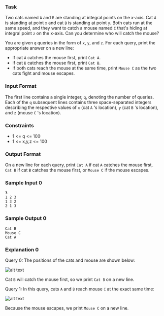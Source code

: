 ### Task

Two cats named `A` and `B` are standing at integral points on the x-axis. Cat `A` is standing at point `x` and cat `B` is standing at point `y`. Both cats run at the same speed, and they want to catch a mouse named `C` that's hiding at integral point `z` on the x-axis. Can you determine who will catch the mouse?

You are given `q` queries in the form of `x`, `y`, and `z`. For each query, print the appropriate answer on a new line:

- If cat `A` catches the mouse first, print `Cat A`.
- If cat `B` catches the mouse first, print `Cat B`.
- If both cats reach the mouse at the same time, print `Mouse C` as the two cats fight and mouse escapes.

### Input Format

The first line contains a single integer, `q`, denoting the number of queries.
Each of the `q` subsequent lines contains three space-separated integers describing the respective values of `x` (cat `A` 's location), `y` (cat `B` 's location), and `z` (mouse `C` 's location).

### Constraints

- 1 <= q <= 100
- 1 <= x,y,z <= 100

### Output Format

On a new line for each query, print `Cat A` if cat `A` catches the mouse first, `Cat B` if cat `B` catches the mouse first, or `Mouse C` if the mouse escapes.

### Sample Input 0

    3
    1 2 3
    1 3 2
    2 1 3

### Sample Output 0

    Cat B
    Mouse C
    Cat A

### Explanation 0

Query 0: The positions of the cats and mouse are shown below:

![alt text](https://github.com/vshaddix/hackerrank-python/blob/master/Algorithms/Implementation/Cats%20and%20a%20Mouse/1.png?raw=true)

Cat `B` will catch the mouse first, so we print `Cat B` on a new line.

Query 1: In this query, cats `A` and `B` reach mouse `C` at the exact same time:

![alt text](https://github.com/vshaddix/hackerrank-python/blob/master/Algorithms/Implementation/Cats%20and%20a%20Mouse/2.png?raw=true)

Because the mouse escapes, we print `Mouse C` on a new line.

